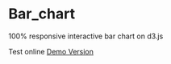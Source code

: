 # Bar_chart

100% responsive interactive bar chart on d3.js

Test online <a href="https://tsogiaidze.ge/d3/bar_chart/">Demo Version</a>

